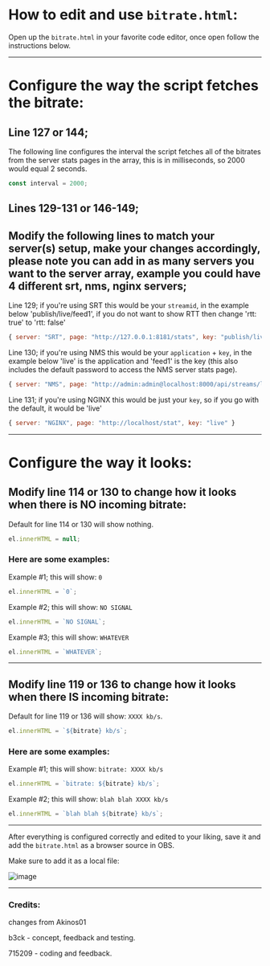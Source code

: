 # How to edit and use `bitrate.html`:
Open up the `bitrate.html` in your favorite code editor, once open follow the instructions below.

---
# Configure the way the script fetches the bitrate:

## Line 127 or 144; 
The following line configures the interval the script fetches all of the bitrates from the server stats pages in the array, this is in milliseconds, so 2000 would equal 2 seconds.
```javascript
const interval = 2000;
```


## Lines 129-131 or 146-149;
## Modify the following lines to match your server(s) setup, make your changes accordingly, please note you can add in as many servers you want to the server array, example you could have 4 different srt, nms, nginx servers;

Line 129; if you're using SRT this would be your `streamid`, in the example below 'publish/live/feed1', if you do not want to show RTT then change 'rtt: true' to 'rtt: false'
```javascript
{ server: "SRT", page: "http://127.0.0.1:8181/stats", key: "publish/live/feed1", rtt: true },
```

Line 130; if you're using NMS this would be your `application` + `key`, in the example below 'live' is the application and 'feed1' is the key (this also includes the default password to access the NMS server stats page).
```javascript
{ server: "NMS", page: "http://admin:admin@localhost:8000/api/streams/live/feed1" },
```

Line 131; if you're using NGINX this would be just your `key`, so if you go with the default, it would be 'live'
```javascript
{ server: "NGINX", page: "http://localhost/stat", key: "live" }
```
---

# Configure the way it looks:

## Modify line 114 or 130 to change how it looks when there is NO incoming bitrate:

Default for line 114 or 130 will show nothing.
```javascript
el.innerHTML = null;
```

### Here are some examples:
Example #1; this will show: `0`
```javascript
el.innerHTML = `0`;
```

Example #2; this will show: `NO SIGNAL`
```javascript
el.innerHTML = `NO SIGNAL`;
```

Example #3; this will show: `WHATEVER`
```javascript
el.innerHTML = `WHATEVER`;
```
---
## Modify line 119 or 136 to change how it looks when there IS incoming bitrate:

Default for line 119 or 136 will show: `XXXX kb/s`.
```javascript
el.innerHTML = `${bitrate} kb/s`;
```

### Here are some examples:
Example #1; this will show: `bitrate: XXXX kb/s`
```javascript
el.innerHTML = `bitrate: ${bitrate} kb/s`;
```

Example #2; this will show: `blah blah XXXX kb/s`
```javascript
el.innerHTML = `blah blah ${bitrate} kb/s`;
```

---


After everything is configured correctly and edited to your liking, save it and add the `bitrate.html` as a browser source in OBS.

Make sure to add it as a local file:

![image](https://user-images.githubusercontent.com/1740542/148205807-36c35fe7-f004-43cd-ad17-c785df2d9076.png)


---
### Credits:

changes from Akinos01

b3ck - concept, feedback and testing.

715209 - coding and feedback.
